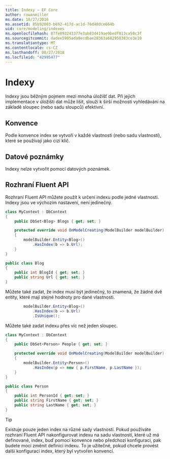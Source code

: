 ```yaml
---
title: Indexy – EF Core
author: rowanmiller
ms.date: 10/27/2016
ms.assetid: 85b92003-b692-417d-ac1d-76d40dce664b
uid: core/modeling/indexes
ms.openlocfilehash: 87fe893243377e3ab83d419ae9bedf813ca50c3f
ms.sourcegitcommit: dadee5905ada9ecdbae28363a682950383ce3e10
ms.translationtype: MT
ms.contentlocale: cs-CZ
ms.lasthandoff: 08/27/2018
ms.locfileid: "42995477"
---
```

# <a name="indexes"></a>Indexy

Indexy jsou běžným pojmem mezi mnoha úložišť dat. Při jejich implementace v úložišti dat může lišit, slouží k širší možnosti vyhledávání na základě sloupec (nebo sadu sloupců) efektivní.

## <a name="conventions"></a>Konvence

Podle konvence index se vytvoří v každé vlastnosti (nebo sadu vlastností), které se používají jako cizí klíč.

## <a name="data-annotations"></a>Datové poznámky

Indexy nelze vytvořit pomocí datových poznámek.

## <a name="fluent-api"></a>Rozhraní Fluent API

Rozhraní Fluent API můžete použít k určení indexu podle jedné vlastnosti. Indexy jsou ve výchozím nastavení, není jedinečný.

<!-- [!code-csharp[Main](samples/core/Modeling/FluentAPI/Samples/Index.cs?highlight=7,8)] -->
``` csharp
class MyContext : DbContext
{
    public DbSet<Blog> Blogs { get; set; }

    protected override void OnModelCreating(ModelBuilder modelBuilder)
    {
        modelBuilder.Entity<Blog>()
            .HasIndex(b => b.Url);
    }
}

public class Blog
{
    public int BlogId { get; set; }
    public string Url { get; set; }
}
```

Můžete také zadat, že index musí být jedinečný, to znamená, že žádné dvě entity, které mají stejné hodnoty pro dané vlastnosti.

<!-- [!code-csharp[Main](samples/core/Modeling/FluentAPI/Samples/IndexUnique.cs?highlight=3)] -->
``` csharp
        modelBuilder.Entity<Blog>()
            .HasIndex(b => b.Url)
            .IsUnique();
```

Můžete také zadat indexu přes víc než jeden sloupec.

<!-- [!code-csharp[Main](samples/core/Modeling/FluentAPI/Samples/IndexComposite.cs?highlight=7,8)] -->
``` csharp
class MyContext : DbContext
{
    public DbSet<Person> People { get; set; }

    protected override void OnModelCreating(ModelBuilder modelBuilder)
    {
        modelBuilder.Entity<Person>()
            .HasIndex(p => new { p.FirstName, p.LastName });
    }
}

public class Person
{
    public int PersonId { get; set; }
    public string FirstName { get; set; }
    public string LastName { get; set; }
}
```

> [!TIP]  
> Existuje pouze jeden index na různé sady vlastností. Pokud používáte rozhraní Fluent API nakonfigurovat indexu na sadu vlastností, které už má definované, index, buď pomocí konvence nebo předchozí konfiguraci, pak budete moci změnit definici indexu. To je užitečné, pokud chcete provést další konfiguraci index, který byl vytvořen konvencí.
